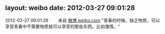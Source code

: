 layout: weibo
date: 2012-03-27 09:01:28
---
2012-03-27 09:01:28  &nbsp;&nbsp;&nbsp;&nbsp;&nbsp;&nbsp; 来自 <a href="http://weibo.com/" rel="nofollow">微博 weibo.com</a>
"青春的时候，缺乏物质，可以享受青春中不需要物质就可以享受的那些东西，比如激情。" ​​​
